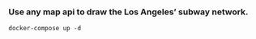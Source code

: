 ### Use any map api to draw the Los Angeles’ subway network.

```console
docker-compose up -d
```



